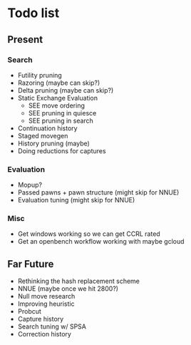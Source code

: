 # Todo list

## Present

### Search
- Futility pruning
- Razoring (maybe can skip?)
- Delta pruning (maybe can skip?)
- Static Exchange Evaluation
    - SEE move ordering
    - SEE pruning in quiesce
    - SEE pruning in search
- Continuation history
- Staged movegen
- History pruning (maybe)
- Doing reductions for captures

### Evaluation
- Mopup?
- Passed pawns + pawn structure (might skip for NNUE)
- Evaluation tuning (might skip for NNUE)

### Misc
- Get windows working so we can get CCRL rated
- Get an openbench workflow working with maybe gcloud

## Far Future
- Rethinking the hash replacement scheme
- NNUE (maybe once we hit 2800?)
- Null move research
- Improving heuristic
- Probcut
- Capture history
- Search tuning w/ SPSA
- Correction history